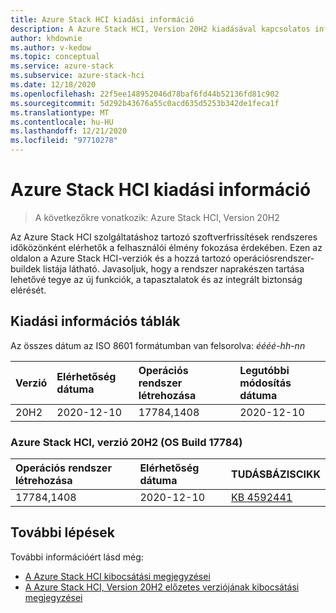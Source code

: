 ```yaml
---
title: Azure Stack HCI kiadási információ
description: A Azure Stack HCI, Version 20H2 kiadásával kapcsolatos információk.
author: khdownie
ms.author: v-kedow
ms.topic: conceptual
ms.service: azure-stack
ms.subservice: azure-stack-hci
ms.date: 12/18/2020
ms.openlocfilehash: 22f5ee148952046d78baf6fd44b52136fd81c902
ms.sourcegitcommit: 5d292b43676a55c0acd635d5253b342de1feca1f
ms.translationtype: MT
ms.contentlocale: hu-HU
ms.lasthandoff: 12/21/2020
ms.locfileid: "97710278"
---
```

# <a name="azure-stack-hci-release-information"></a>Azure Stack HCI kiadási információ

> A következőkre vonatkozik: Azure Stack HCI, Version 20H2

Az Azure Stack HCI szolgáltatáshoz tartozó szoftverfrissítések rendszeres időközönként elérhetők a felhasználói élmény fokozása érdekében. Ezen az oldalon a Azure Stack HCI-verziók és a hozzá tartozó operációsrendszer-buildek listája látható. Javasoljuk, hogy a rendszer naprakészen tartása lehetővé tegye az új funkciók, a tapasztalatok és az integrált biztonság elérését.

## <a name="release-information-tables"></a>Kiadási információs táblák

Az összes dátum az ISO 8601 formátumban van felsorolva: *éééé-hh-nn*

| **Verzió** | **Elérhetőség dátuma** | **Operációs rendszer létrehozása**      | **Legutóbbi módosítás dátuma** |
|:------------|:----------------------|:------------------|:-------------------------|
| 20H2        | 2020-12-10            | 17784,1408        | 2020-12-10               |

### <a name="azure-stack-hci-version-20h2-os-build-17784"></a>Azure Stack HCI, verzió 20H2 (OS Build 17784)

| **Operációs rendszer létrehozása** | **Elérhetőség dátuma** | **TUDÁSBÁZISCIKK**                                           |
|:------------ |:----------------------|:---------------------------------------------------------|
| 17784,1408   | 2020-12-10            | [KB 4592441](https://support.microsoft.com/help/4592441) |

## <a name="next-steps"></a>További lépések

További információért lásd még:

- [A Azure Stack HCI kibocsátási megjegyzései](https://support.microsoft.com/help/4595086/)
- [A Azure Stack HCI, Version 20H2 előzetes verziójának kibocsátási megjegyzései](preview-release-notes.md)